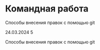 # Командная работа

Способы внесения правок с помощью git

24.03.2024
5

Способы внесения правок с помощью git

